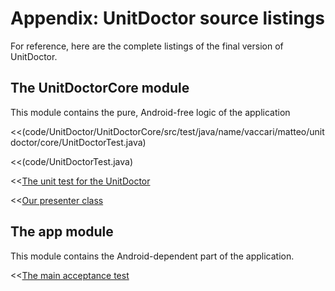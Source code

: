 
# Appendix: UnitDoctor source listings

For reference, here are the complete listings of the final version of UnitDoctor.

## The UnitDoctorCore module

This module contains the pure, Android-free logic of the application

<<(code/UnitDoctor/UnitDoctorCore/src/test/java/name/vaccari/matteo/unitdoctor/core/UnitDoctorTest.java)

<<(code/UnitDoctorTest.java)

<<[The unit test for the UnitDoctor](code/UnitDoctor/UnitDoctorCore/src/test/java/name/vaccari/matteo/unitdoctor/core/UnitDoctorTest.java)

<<[Our presenter class](code/UnitDoctor/UnitDoctorCore/src/main/java/name/vaccari/matteo/unitdoctor/core/UnitDoctor.java)

## The app module

This module contains the Android-dependent part of the application.

<<[The main acceptance test](code/UnitDoctor/app/src/androidTest/java/name/vaccari/matteo/unitdoctor/UnitConversionAcceptanceTest.java)
